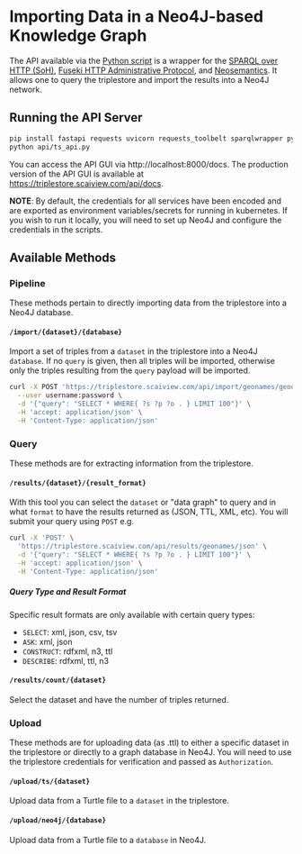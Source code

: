 # Importing Data in a Neo4J-based Knowledge Graph
The API available via the [Python script](api/ts_api.py) is a wrapper for the 
[SPARQL over HTTP (SoH)](https://jena.apache.org/documentation/fuseki2/soh.html), 
[Fuseki HTTP Administrative Protocol](https://jena.apache.org/documentation/fuseki2/fuseki-server-protocol.html), and 
[Neosemantics](https://neo4j.com/labs/neosemantics/4.0/reference/). It allows one to query the triplestore and import 
the results into a Neo4J network.

## Running the API Server
```bash
pip install fastapi requests uvicorn requests_toolbelt sparqlwrapper python-multipart rdflib fastapi-login numpy python-jose[cryptography] passlib[bcrypt]
python api/ts_api.py
```
You can access the API GUI via http://localhost:8000/docs. The production version of the API GUI is available at 
https://triplestore.scaiview.com/api/docs. 

**NOTE**: By default, the credentials for all services have been encoded and are exported as environment 
variables/secrets for running in kubernetes. If you wish to run it locally, you will need to set up Neo4J and configure 
the credentials in the scripts.

## Available Methods
### Pipeline
These methods pertain to directly importing data from the triplestore into a Neo4J database.

#### `/import/{dataset}/{database}`
Import a set of triples from a `dataset` in the triplestore into a Neo4J `database`. If no `query` is given, then all 
triples will be imported, otherwise only the triples resulting from the `query` payload will be imported.

```bash
curl -X POST 'https://triplestore.scaiview.com/api/import/geonames/geodb' \
  --user username:password \
  -d '{"query": "SELECT * WHERE{ ?s ?p ?o . } LIMIT 100"}' \
  -H 'accept: application/json' \
  -H 'Content-Type: application/json'
```

### Query
These methods are for extracting information from the triplestore.

#### `/results/{dataset}/{result_format}`
With this tool you can select the `dataset` or "data graph" to query and in what `format` to have the results returned as
(JSON, TTL, XML, etc). You will submit your query using `POST` e.g.
```bash
curl -X 'POST' \
  'https://triplestore.scaiview.com/api/results/geonames/json' \
  -d '{"query": "SELECT * WHERE{ ?s ?p ?o . } LIMIT 100"}' \
  -H 'accept: application/json' \
  -H 'Content-Type: application/json'
```

##### Query Type and Result Format
Specific result formats are only available with certain query types:
* `SELECT`: xml, json, csv, tsv
* `ASK`: xml, json
* `CONSTRUCT`: rdfxml, n3, ttl
* `DESCRIBE`: rdfxml, ttl, n3

#### `/results/count/{dataset}`
Select the dataset and have the number of triples returned.

### Upload
These methods are for uploading data (as .ttl) to either a specific dataset in the triplestore or directly to a graph
database in Neo4J. You will need to use the triplestore credentials for verification and passed as `Authorization`.

#### `/upload/ts/{dataset}`
Upload data from a Turtle file to a `dataset` in the triplestore.

#### `/upload/neo4j/{database}`
Upload data from a Turtle file to a `database` in Neo4J.

